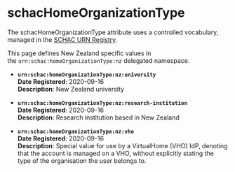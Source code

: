 # schacHomeOrganizationType

The schacHomeOrganizationType attribute uses a controlled vocabulary, managed in the [SCHAC URN Registry](https://wiki.refeds.org/display/STAN/SCHAC+URN+Registry).

This page defines New Zealand specific values in the `urn:schac:homeOrganizationType:nz` delegated namespace.

*   **`urn:schac:homeOrganizationType:nz:university`**   
    **Date Registered**: 2020-09-16  
    **Description**: New Zealand university  
      
    
*   **`urn:schac:homeOrganizationType:nz:research-institution`**  
    **Date Registered**: 2020-09-16  
    **Description**: Research institution based in New Zealand  
      
    
*   **`urn:schac:homeOrganizationType:nz:vho`**  
    **Date Registered**: 2020-09-16  
    **Description**: Special value for use by a VirtualHome (VHO) IdP, denoting that the account is managed on a VHO, without explicitly stating the type of the organisation the user belongs to.
